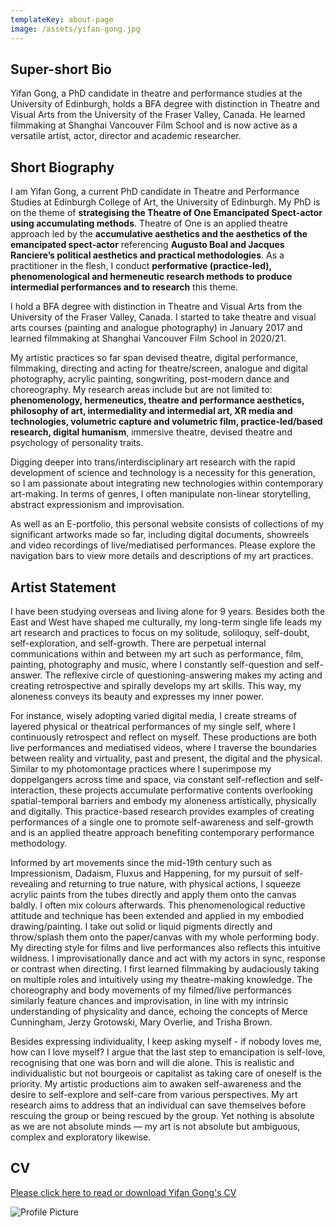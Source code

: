 ```yaml
---
templateKey: about-page
image: /assets/yifan-gong.jpg
---
```

## Super-short Bio

Yifan Gong, a PhD candidate in theatre and performance studies at the University of Edinburgh, holds a BFA degree with distinction in Theatre and Visual Arts from the University of the Fraser Valley, Canada. He learned filmmaking at Shanghai Vancouver Film School and is now active as a versatile artist, actor, director and academic researcher.

<div class="lines-1"></div>

## Short Biography

<div class="lines-1"></div>

<!--StartFragment-->

I am Yifan Gong, a current PhD candidate in Theatre and Performance Studies at Edinburgh College of Art, the University of Edinburgh. My PhD is on the theme of **strategising the Theatre of One Emancipated Spect-actor using accumulating methods**. Theatre of One is an  applied theatre approach led by the **accumulative aesthetics and the aesthetics of the emancipated spect-actor** referencing **Augusto Boal and Jacques Ranciere’s political aesthetics and practical methodologies**. As a practitioner in the flesh, I conduct **performative (practice-led), phenomenological and hermeneutic research methods to produce intermedial performances and to research** this theme. 

I hold a BFA degree with distinction in Theatre and Visual Arts from the University of the Fraser Valley, Canada. I started to take theatre and visual arts courses (painting and analogue photography) in January 2017 and learned filmmaking at Shanghai Vancouver Film School in 2020/21. 

My artistic practices so far span devised theatre, digital performance, filmmaking, directing and acting for theatre/screen, analogue and digital photography, acrylic painting, songwriting, post-modern dance and choreography. My research areas include but are not limited to: **phenomenology, hermeneutics, theatre and performance aesthetics, philosophy of art, intermediality and intermedial art, XR media and technologies, volumetric capture and volumetric film, practice-led/based research, digital humanism**, immersive theatre, devised theatre and psychology of personality traits. 

Digging deeper into trans/interdisciplinary art research with the rapid development of science and technology is a necessity for this generation, so I am passionate about integrating new technologies within contemporary art-making. In terms of genres, I often manipulate non-linear storytelling, abstract expressionism and improvisation. 

As well as an E-portfolio, this personal website consists of collections of my significant artworks made so far, including digital documents, showreels and video recordings of live/mediatised performances. Please explore the navigation bars to view more details and descriptions of my art practices.

<!--EndFragment-->

<div class="lines-1"></div>

## Artist Statement

<!--StartFragment-->

I have been studying overseas and living alone for 9 years. Besides both the East and West have shaped me culturally, my long-term single life leads my art research and practices to focus on my solitude, soliloquy, self-doubt, self-exploration, and self-growth. There are perpetual internal communications within and between my art such as performance, film, painting, photography and music, where I constantly self-question and self-answer. The reflexive circle of questioning-answering makes my acting and creating retrospective and spirally develops my art skills. This way, my aloneness conveys its beauty and expresses my inner power.

For instance, wisely adopting varied digital media, I create streams of layered physical or theatrical performances of my single self, where I continuously retrospect and reflect on myself. These productions are both live performances and mediatised videos, where I traverse the boundaries between reality and virtuality, past and present, the digital and the physical. Similar to my photomontage practices where I superimpose my doppelgangers across time and space, via constant self-reflection and self-interaction, these projects accumulate performative contents overlooking spatial-temporal barriers and embody my aloneness artistically, physically and digitally. This practice-based research provides examples of creating performances of a single one to promote self-awareness and self-growth and is an applied theatre approach benefiting contemporary performance methodology.

Informed by art movements since the mid-19th century such as Impressionism, Dadaism, Fluxus and Happening, for my pursuit of self-revealing and returning to true nature, with physical actions, I squeeze acrylic paints from the tubes directly and apply them onto the canvas baldly. I often mix colours afterwards. This phenomenological reductive attitude and technique has been extended and applied in my embodied drawing/painting. I take out solid or liquid pigments directly and throw/splash them onto the paper/canvas with my whole performing body. My directing style for films and live performances also reflects this intuitive wildness. I improvisationally dance and act with my actors in sync, response or contrast when directing. I first learned filmmaking by audaciously taking on multiple roles and intuitively using my theatre-making knowledge. The choreography and body movements of my filmed/live performances similarly feature chances and improvisation, in line with my intrinsic understanding of physicality and dance, echoing the concepts of Merce Cunningham, Jerzy Grotowski, Mary Overlie, and Trisha Brown.

Besides expressing individuality, I keep asking myself - if nobody loves me, how can I love myself? I argue that the last step to emancipation is self-love, recognising that one was born and will die alone. This is realistic and individualistic but not bourgeois or capitalist as taking care of oneself is the priority. My artistic productions aim to awaken self-awareness and the desire to self-explore and self-care from various perspectives. My art research aims to address that an individual can save themselves before rescuing the group or being rescued by the group. Yet nothing is absolute as we are not absolute minds — my art is not absolute but ambiguous, complex and exploratory likewise.

<!--EndFragment-->

<div class="lines-1"></div>

## CV

[Please click here to read or download Yifan Gong's CV](/assets/yifan-gong-cv-2024.pdf)

<div class="lines-1"></div>

![Profile Picture](/assets/dsc01939.jpg)